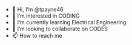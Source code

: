 - 👋 Hi, I’m @tpayne46
- 👀 I’m interested in CODING
- 🌱 I’m currently learning Electrical Engineering
- 💞️ I’m looking to collaborate on CODES
- 📫 How to reach me 

<!---
tpayne46/tpayne46 is a ✨ special ✨ repository because its `README.md` (this file) appears on your GitHub profile.
You can click the Preview link to take a look at your changes.
--->
